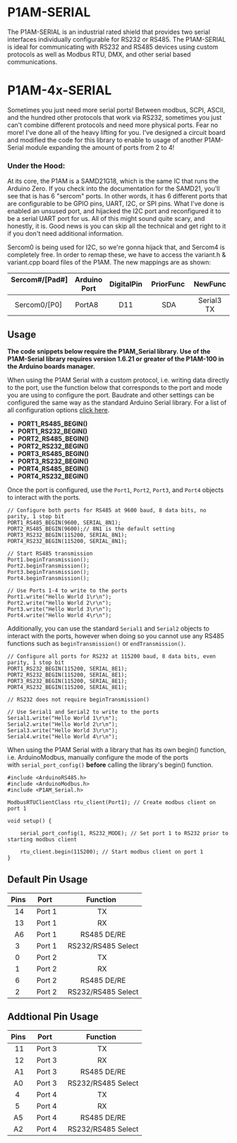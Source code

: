 # P1AM-SERIAL

The P1AM-SERIAL is an industrial rated shield that provides two serial interfaces individually configurable for RS232 or RS485. The P1AM-SERIAL is ideal for communicating with RS232 and RS485 devices using custom protocols as well as Modbus RTU, DMX, and other serial based communications.

# P1AM-4x-SERIAL

Sometimes you just need more serial ports! Between modbus, SCPI, ASCII, and the hundred other protocols that work via RS232, sometimes you just can't combine different protocols and need more physical ports. Fear no more! I've done all of the heavy lifting for you. I've designed a circuit board and modified the code for this library to enable to usage of another P1AM-Serial module expanding the amount of ports from 2 to 4! 

### Under the Hood:
At its core, the P1AM is a SAMD21G18, which is the same IC that runs the Arduino Zero. If you check into the documentation for the SAMD21, you'll see that is has 6 "sercom" ports. In other words, it has 6 different ports that are configurable to be GPIO pins, UART, I2C, or SPI pins. What I've done is enabled an unsused port, and hijacked the I2C port and reconfigured it to be a serial UART port for us. All of this might sound quite scary, and honestly, it is. Good news is you can skip all the technical and get right to it if you don't need additional information.

Sercom0 is being used for I2C, so we're gonna hijack that, and Sercom4 is completely free. In order to remap these, we have to access the variant.h & variant.cpp board files of the P1AM. The new mappings are as shown:

|  Sercom#/[Pad#]  |  Arduino Port  |  DigitalPin  |  PriorFunc  |    NewFunc   |
|:----------------:|:--------------:|:------------:|:-----------:|:------------:| 
|  Sercom0/[P0]    |     PortA8     |      D11     |     SDA     |  Serial3 TX  |




## Usage

**The code snippets below require the P1AM_Serial library. Use of the P1AM-Serial library requires version 1.6.21 or greater of the P1AM-100 in the Arduino boards manager.**  

When using the P1AM Serial with a custom protocol, i.e. writing data directly to the port, use the function below that corresponds to the port and mode you are using to configure the port. Baudrate and other settings can be configured the same way as the standard Arduino Serial library. For a list of all configuration options [click here](https://www.arduino.cc/reference/en/language/functions/communication/serial/begin/).

-   **PORT1_RS485_BEGIN()**
-   **PORT1_RS232_BEGIN()**
-   **PORT2_RS485_BEGIN()**
-   **PORT2_RS232_BEGIN()**
-   **PORT3_RS485_BEGIN()**
-   **PORT3_RS232_BEGIN()**
-   **PORT4_RS485_BEGIN()**
-   **PORT4_RS232_BEGIN()**

Once the port is configured, use the `Port1`, `Port2`, `Port3`, and `Port4` objects to interact with the ports.

```
// Configure both ports for RS485 at 9600 baud, 8 data bits, no parity, 1 stop bit
PORT1_RS485_BEGIN(9600, SERIAL_8N1);
PORT2_RS485_BEGIN(9600);// 8N1 is the default setting
PORT3_RS232_BEGIN(115200, SERIAL_8N1);  
PORT4_RS232_BEGIN(115200, SERIAL_8N1);

// Start RS485 transmission
Port1.beginTransmission();
Port2.beginTransmission();
Port3.beginTransmission();
Port4.beginTransmission();

// Use Ports 1-4 to write to the ports
Port1.write("Hello World 1\r\n");
Port2.write("Hello World 2\r\n");
Port3.write("Hello World 3\r\n");
Port4.write("Hello World 4\r\n");
```

Additionally, you can use the standard `Serial1` and `Serial2` objects to interact with the ports, however when doing so you cannot use any RS485 functions such as `beginTransmission()` or `endTransmission()`.

```
// Configure all ports for RS232 at 115200 baud, 8 data bits, even parity, 1 stop bit
PORT1_RS232_BEGIN(115200, SERIAL_8E1);
PORT2_RS232_BEGIN(115200, SERIAL_8E1);
PORT3_RS232_BEGIN(115200, SERIAL_8E1);
PORT4_RS232_BEGIN(115200, SERIAL_8E1);

// RS232 does not require beginTransmission()

// Use Serial1 and Serial2 to write to the ports
Serial1.write("Hello World 1\r\n");
Serial2.write("Hello World 2\r\n");
Serial3.write("Hello World 3\r\n");
Serial4.write("Hello World 4\r\n");
```

When using the P1AM Serial with a library that has its own begin() function, i.e. ArduinoModbus, manually configure the mode of the ports with `serial_port_config()` **before** calling the library's begin() function.

```
#include <ArduinoRS485.h>
#include <ArduinoModbus.h>
#include <P1AM_Serial.h>

ModbusRTUClientClass rtu_client(Port1); // Create modbus client on port 1

void setup() {

    serial_port_config(1, RS232_MODE); // Set port 1 to RS232 prior to starting modbus client

    rtu_client.begin(115200); // Start modbus client on port 1
}
```

## Default Pin Usage

| Pins  |  Port    | Function  | 
|:-----:|:--------:|:---------------:| 
|  14   |  Port 1  |    TX     | 
|  13   |  Port 1  |    RX     | 
|  A6   |  Port 1  |RS485 DE/RE| 
|  3    |  Port 1  |RS232/RS485 Select| 
|  0    |  Port 2  |    TX     | 
|  1    |  Port 2  |    RX     | 
|  6    |  Port 2  |RS485 DE/RE| 
|  2    |  Port 2  |RS232/RS485 Select| 

## Addtional Pin Usage

| Pins  |  Port    | Function  | 
|:-----:|:--------:|:---------------:| 
|  11   |  Port 3  |    TX     | 
|  12   |  Port 3  |    RX     | 
|  A1   |  Port 3  |RS485 DE/RE| 
|  A0   |  Port 3  |RS232/RS485 Select| 
|  4    |  Port 4  |    TX     | 
|  5    |  Port 4  |    RX     | 
|  A5   |  Port 4  |RS485 DE/RE| 
|  A2   |  Port 4  |RS232/RS485 Select| 

